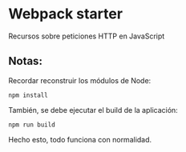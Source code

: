 # Webpack starter

Recursos sobre peticiones HTTP en JavaScript

## Notas:

Recordar reconstruir los módulos de Node:
```
npm install 
```
También, se debe ejecutar el build de la aplicación:
```
npm run build
```
Hecho esto, todo funciona con normalidad.